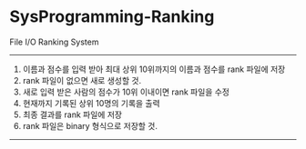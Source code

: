 # SysProgramming-Ranking
File I/O Ranking System 

------------------------
1. 이름과 점수를 입력 받아 최대 상위 10위까지의 이름과 점수를 rank 파일에 저장
2. rank 파일이 없으면 새로 생성할 것.
3. 새로 입력 받은 사람의 점수가 10위 이내이면 rank 파일을 수정
4. 현재까지 기록된 상위 10명의 기록을 출력
5. 최종 결과를 rank 파일에 저장
6. rank 파일은 binary 형식으로 저장할 것.
------------------------
